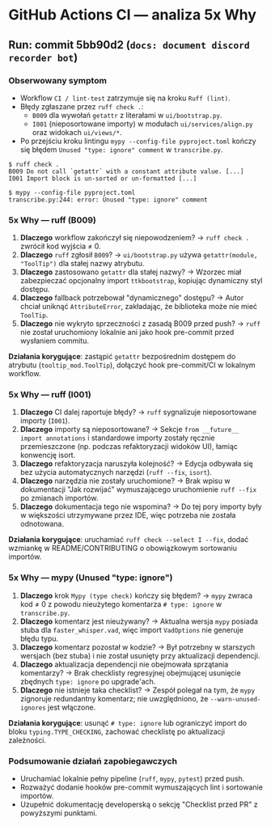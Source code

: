 # GitHub Actions CI — analiza 5x Why

## Run: commit 5bb90d2 (`docs: document discord recorder bot`)

### Obserwowany symptom
- Workflow `CI / lint-test` zatrzymuje się na kroku `Ruff (lint)`.
- Błędy zgłaszane przez `ruff check .`:
  - `B009` dla wywołań `getattr` z literałami w `ui/bootstrap.py`.
  - `I001` (nieposortowane importy) w modułach `ui/services/align.py` oraz widokach `ui/views/*`.
- Po przejściu kroku lintingu `mypy --config-file pyproject.toml` kończy się błędem `Unused "type: ignore" comment` w `transcribe.py`.

```
$ ruff check .
B009 Do not call `getattr` with a constant attribute value. [...]
I001 Import block is un-sorted or un-formatted [...]

$ mypy --config-file pyproject.toml
transcribe.py:244: error: Unused "type: ignore" comment
```

### 5x Why — ruff (B009)
1. **Dlaczego** workflow zakończył się niepowodzeniem? → `ruff check .` zwrócił kod wyjścia ≠ 0.
2. **Dlaczego** `ruff` zgłosił `B009`? → `ui/bootstrap.py` używa `getattr(module, "ToolTip")` dla stałej nazwy atrybutu.
3. **Dlaczego** zastosowano `getattr` dla stałej nazwy? → Wzorzec miał zabezpieczać opcjonalny import `ttkbootstrap`, kopiując dynamiczny styl dostępu.
4. **Dlaczego** fallback potrzebował "dynamicznego" dostępu? → Autor chciał uniknąć `AttributeError`, zakładając, że biblioteka może nie mieć `ToolTip`.
5. **Dlaczego** nie wykryto sprzeczności z zasadą B009 przed push? → `ruff` nie został uruchomiony lokalnie ani jako hook pre-commit przed wysłaniem commitu.

**Działania korygujące**: zastąpić `getattr` bezpośrednim dostępem do atrybutu (`tooltip_mod.ToolTip`), dołączyć hook pre-commit/CI w lokalnym workflow.

### 5x Why — ruff (I001)
1. **Dlaczego** CI dalej raportuje błędy? → `ruff` sygnalizuje nieposortowane importy (`I001`).
2. **Dlaczego** importy są nieposortowane? → Sekcje `from __future__ import annotations` i standardowe importy zostały ręcznie przemieszczone (np. podczas refaktoryzacji widoków UI), łamiąc konwencję isort.
3. **Dlaczego** refaktoryzacja naruszyła kolejność? → Edycja odbywała się bez użycia automatycznych narzędzi (`ruff --fix`, `isort`).
4. **Dlaczego** narzędzia nie zostały uruchomione? → Brak wpisu w dokumentacji "Jak rozwijać" wymuszającego uruchomienie `ruff --fix` po zmianach importów.
5. **Dlaczego** dokumentacja tego nie wspomina? → Do tej pory importy były w większości utrzymywane przez IDE, więc potrzeba nie została odnotowana.

**Działania korygujące**: uruchamiać `ruff check --select I --fix`, dodać wzmiankę w README/CONTRIBUTING o obowiązkowym sortowaniu importów.

### 5x Why — mypy (Unused "type: ignore")
1. **Dlaczego** krok `Mypy (type check)` kończy się błędem? → `mypy` zwraca kod ≠ 0 z powodu nieużytego komentarza `# type: ignore` w `transcribe.py`.
2. **Dlaczego** komentarz jest nieużywany? → Aktualna wersja `mypy` posiada stuba dla `faster_whisper.vad`, więc import `VadOptions` nie generuje błędu typu.
3. **Dlaczego** komentarz pozostał w kodzie? → Był potrzebny w starszych wersjach (bez stuba) i nie został usunięty przy aktualizacji dependencji.
4. **Dlaczego** aktualizacja dependencji nie obejmowała sprzątania komentarzy? → Brak checklisty regresyjnej obejmującej usunięcie zbędnych `type: ignore` po upgrade'ach.
5. **Dlaczego** nie istnieje taka checklist? → Zespół polegał na tym, że `mypy` zignoruje redundantny komentarz; nie uwzględniono, że `--warn-unused-ignores` jest włączone.

**Działania korygujące**: usunąć `# type: ignore` lub ograniczyć import do bloku `typing.TYPE_CHECKING`, zachować checklistę po aktualizacji zależności.

### Podsumowanie działań zapobiegawczych
- Uruchamiać lokalnie pełny pipeline (`ruff`, `mypy`, `pytest`) przed push.
- Rozważyć dodanie hooków pre-commit wymuszających lint i sortowanie importów.
- Uzupełnić dokumentację developerską o sekcję "Checklist przed PR" z powyższymi punktami.
